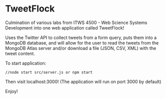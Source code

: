 # TweetFlock
Culmination of various labs from ITWS 4500 - Web Science Systems Development into one web application called TweetFlock!

Uses the Twitter API to collect tweets from a form query, puts them into a MongoDB database, and will allow for the user to read the tweets from the MongoDB Atlas server and/or download a file (JSON, CSV, XML) with the tweet content.

To start application:
```
//node start src/server.js or npm start
```
Then visit localhost:3000! (The application will run on port 3000 by default)

Enjoy!
